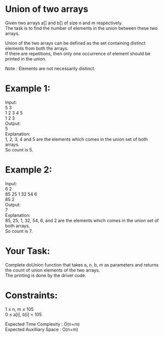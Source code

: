 # Union of two arrays

Given two arrays a[] and b[] of size n and m respectively.  
The task is to find the number of elements in the union between these two arrays.  
  
Union of the two arrays can be defined as the set containing distinct elements from both the arrays.  
If there are repetitions, then only one occurrence of element should be printed in the union.  
  
Note : Elements are not necessarily distinct.

# Example 1:

Input:   
5 3  
1 2 3 4 5  
1 2 3  
Output:   
5  
Explanation:  
1, 2, 3, 4 and 5 are the
elements which comes in the union set
of both arrays.  
So count is 5.

# Example 2:

Input:  
6 2  
85 25 1 32 54 6  
85 2   
Output:   
7  
Explanation:  
85, 25, 1, 32, 54, 6, and
2 are the elements which comes in the
union set of both arrays.  
So count is 7.

# Your Task:
Complete doUnion function that takes a, n, b, m as parameters and returns the count of union elements of the two arrays.  
The printing is done by the driver code.

# Constraints:
1 ≤ n, m ≤ 105  
0 ≤ a[i], b[i] < 105  
  
Expected Time Complexity : O(n+m)  
Expected Auxilliary Space : O(n+m)

